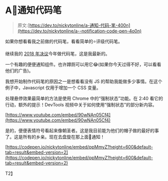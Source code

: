 # A💩通知代码笔

> 原文:[https://dev.to/nickytonline/a-通知-代码-笔-400n](https://dev.to/nickytonline/a--notification-code-pen-4o0n)

如果你想看看我之前做的代码笔，看看简单的⭐评级代码笔。

继续我的 [2018 年决议](https://dev.to/nickytonline/2018-resolutions-1deo)今年做代码笔，这是我最新的。

一个有趣的便便通知组件。也许蹲厕可以用它😂(如果你今天过得不好，可以看看他们的广告)。

我想开始制作代码笔的原因之一是想看看没有 JS 的帮助我能做多少事情。在这个例子中，Javascript 仅用于增加一个 CSS 变量。

处理悬停效果最简单的方法是使用 Chrome 中的“强制状态”功能。在 2:40 看它的行动，额外的提示！DevTools 视频中关于如何使用“强制状态”的部分新内容。

[https://www.youtube.com/embed/90wNAn05Cf4](https://www.youtube.com/embed/90wNAn05Cf4)

是的，便便表情符号看起来像朝圣者。这是我目前能为他们的帽子做的最好的事了。这是所有的乡亲。现在去盘旋在那上面💩通知！

[https://codepen.io/nickytonline/embed/ppMmyZ?height=600&default-tab=result&embed-version=2](https://codepen.io/nickytonline/embed/ppMmyZ?height=600&default-tab=result&embed-version=2)

T2】